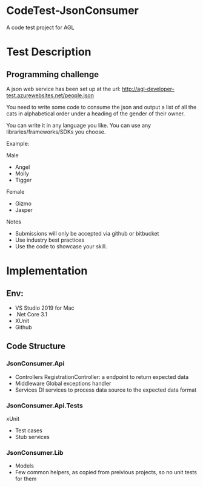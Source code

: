# CodeTest-JsonConsumer

A code test project for AGL

# Test Description

## Programming challenge

A json web service has been set up at the url: http://agl-developer-test.azurewebsites.net/people.json

You need to write some code to consume the json and output a list of all the cats in alphabetical order under a heading of the gender of their owner.

You can write it in any language you like. You can use any libraries/frameworks/SDKs you choose.

Example:

Male

- Angel
- Molly
- Tigger

Female

- Gizmo
- Jasper

Notes

- Submissions will only be accepted via github or bitbucket
- Use industry best practices
- Use the code to showcase your skill.

# Implementation

## Env:

- VS Studio 2019 for Mac
- .Net Core 3.1
- XUnit
- Github

## Code Structure

### JsonConsumer.Api
- Controllers
  RegistrationController: a endpoint to return expected data
- Middleware
  Global exceptions handler
- Services
 DI services to process data source to the expected data format

### JsonConsumer.Api.Tests
xUnit

- Test cases
- Stub services 

### JsonConsumer.Lib
- Models
- Few common helpers, as copied from preivious projects, so no unit tests for them
